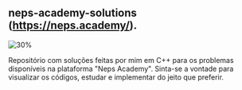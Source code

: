 ## neps-academy-solutions (https://neps.academy/).
![30%](https://neps.academy/static/img/logo_color.svg)

Repositório com soluções feitas por mim em C++ para os problemas disponíveis na plataforma "Neps Academy".
Sinta-se a vontade para visualizar os códigos, estudar e implementar do jeito que preferir.
